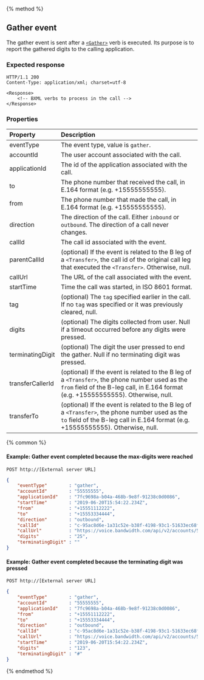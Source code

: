 {% method %}
##  Gather event

The gather event is sent after a [`<Gather>`](../verbs/gather.md) verb is executed.  Its purpose is to report the gathered digits
to the calling application.

### Expected response

```http
HTTP/1.1 200
Content-Type: application/xml; charset=utf-8

<Response>
    <!-- BXML verbs to process in the call -->
</Response>
```

### Properties
| Property         | Description                                                                                                                                                                                        |
|:-----------------|:---------------------------------------------------------------------------------------------------------------------------------------------------------------------------------------------------|
| eventType        | The event type, value is `gather`.                                                                                                                                                                 |
| accountId        | The user account associated with the call.                                                                                                                                                         |
| applicationId    | The id of the application associated with the call.                                                                                                                                                |
| to               | The phone number that received the call, in E.164 format (e.g. +15555555555).                                                                                                                      |
| from             | The phone number that made the call, in E.164 format (e.g. +15555555555).                                                                                                                          |
| direction        | The direction of the call. Either `inbound` or `outbound`. The direction of a call never changes.                                                                                                  |
| callId           | The call id associated with the event.                                                                                                                                                             |
| parentCallId     | (optional) If the event is related to the B leg of a `<Transfer>`, the call id of the original call leg that executed the `<Transfer>`. Otherwise, null.                                           |
| callUrl          | The URL of the call associated with the event.                                                                                                                                                     |
| startTime        | Time the call was started, in ISO 8601 format.                                                                                                                                                     |
| tag              | (optional) The `tag` specified earlier in the call. If no `tag` was specified or it was previously cleared, null.                                                                                  |
| digits           | (optional) The digits collected from user.  Null if a timeout occurred before any digits were pressed.                                                                                             |
| terminatingDigit | (optional) The digit the user pressed to end the gather.  Null if no terminating digit was pressed.                                                                                                |
| transferCallerId | (optional) If the event is related to the B leg of a `<Transfer>`, the phone number used as the `from` field of the B-leg call, in E.164 format (e.g. +15555555555). Otherwise, null.              |
| transferTo       | (optional) If the event is related to the B leg of a `<Transfer>`, the phone number used as the `to` field of the B-leg call in E.164 format (e.g. +15555555555). Otherwise, null.                 |

{% common %}

#### Example: Gather event completed because the max-digits were reached

```
POST http://[External server URL]
```

```json
{
	"eventType"        : "gather",
	"accountId"        : "55555555",
	"applicationId"    : "7fc9698a-b04a-468b-9e8f-91238c0d0086",
	"startTime"        : "2019-06-20T15:54:22.234Z",
	"from"             : "+15551112222",
	"to"               : "+15553334444",
	"direction"        : "outbound",
	"callId"           : "c-95ac8d6e-1a31c52e-b38f-4198-93c1-51633ec68f8d",
	"callUrl"          : "https://voice.bandwidth.com/api/v2/accounts/55555555/calls/c-95ac8d6e-1a31c52e-b38f-4198-93c1-51633ec68f8d",
	"digits"           : "25",
	"terminatingDigit" : ""
}
```

#### Example: Gather event completed because the terminating digit was pressed

```
POST http://[External server URL]
```

```json
{
	"eventType"        : "gather",
	"accountId"        : "55555555",
	"applicationId"    : "7fc9698a-b04a-468b-9e8f-91238c0d0086",
	"from"             : "+15551112222",
	"to"               : "+15553334444",
	"direction"        : "outbound",
	"callId"           : "c-95ac8d6e-1a31c52e-b38f-4198-93c1-51633ec68f8d",
	"callUrl"          : "https://voice.bandwidth.com/api/v2/accounts/55555555/calls/c-95ac8d6e-1a31c52e-b38f-4198-93c1-51633ec68f8d",
	"startTime"        : "2019-06-20T15:54:22.234Z",
	"digits"           : "123",
	"terminatingDigit" : "#"
}
```
{% endmethod %}
